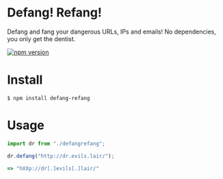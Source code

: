 # Defang! Refang!
Defang and fang your dangerous URLs, IPs and emails! No dependencies, you only get the dentist.

<a href="https://www.npmjs.com/package/defang-refang"><img src="https://img.shields.io/npm/v/defang-refang.svg?style=flat" alt="npm version"></a>

# Install

`$ npm install defang-refang`

# Usage

```typescript
import dr from "./defangrefang";

dr.defang("http://dr.evils.lair/");

=> "hXXp://dr[.]evils[.]lair/"
```
